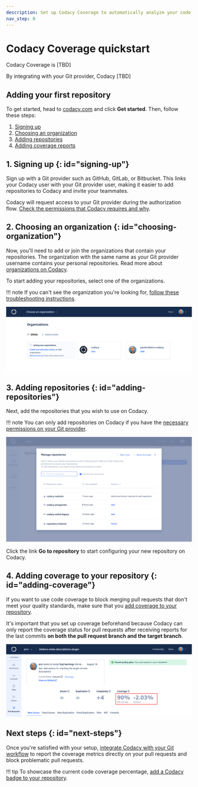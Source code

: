 ```yaml
---
description: Set up Codacy Coverage to automatically analyze your code coverage reports and calculate coverage metrics for every commit and pull request.
nav_step: 0
---
```


# Codacy Coverage quickstart

Codacy Coverage is [TBD]
<!--TODO Review
    an automated code quality and coverage platform that analyzes your source code and identifies issues as you go, helping your team ship robust software by scanning over 40 programming languages, such as JavaScript, Python, Java, C#, and PHP.
-->

By integrating with your Git provider, Codacy [TBD]
<!--TODO Review
    keeps track of your team’s work, analyzes relevant commits, highlights problems, suggests improvements, and protects your codebase from unwelcome changes. From organization and repository level to individual files, pull requests, and commits, Codacy monitors the following metrics across your projects:

    -   **Coverage**: the percentage of lines of code covered by automated tests
-->

## Adding your first repository

<!--TODO {--% include-markdown "../assets/includes/nav-multistep-quickstart.md" %--}-->

To get started, head to [<span class="skip-vale">codacy.com</span>](https://www.codacy.com/) and click **Get started**<!--TODO Review link-->. Then, follow these steps:

1.  [Signing up](#signing-up)
1.  [Choosing an organization](#choosing-organization)
1.  [Adding repositories](#adding-repositories)
1.  [Adding coverage reports](#adding-coverage)

## 1. Signing up {: id="signing-up"}

Sign up with a Git provider such as GitHub, GitLab, or Bitbucket. This links your Codacy user with your Git provider user, making it easier to add repositories to Codacy and invite your teammates.

Codacy will request access to your Git provider during the authorization flow. [Check the permissions that Codacy requires and why](../../getting-started/which-permissions-does-codacy-need-from-my-account.md).

## 2. Choosing an organization {: id="choosing-organization"}

Now, you'll need to add or join the organizations that contain your repositories. The organization with the same name as your Git provider username contains your personal repositories. Read more about [organizations on Codacy](../../organizations/what-are-organizations.md).

To start adding your repositories, select one of the organizations.

!!! note
    If you can't see the organization you're looking for, [follow these troubleshooting instructions](../../faq/troubleshooting/why-cant-i-see-my-organization.md).

![Choosing an organization](../../organizations/images/organization-add.png)  

## 3. Adding repositories {: id="adding-repositories"}

Next, add the repositories that you wish to use on Codacy.

!!! note
    You can only add repositories on Codacy if you have the [necessary permissions on your Git provider](../../organizations/roles-and-permissions-for-organizations.md).

![Adding repositories](../../organizations/images/repositories-add.png)

Click the link **Go to repository** to start configuring your new repository on Codacy.

## 4. Adding coverage to your repository {: id="adding-coverage"}
<!--TODO Review
    Once you've added your first repository, it's important that you configure Codacy's analysis tools to match the use cases of your team, such as configuring any coding conventions and best practices that your team may already be following or that you want to promote. It's also critical to review the configurations to avoid reporting false positives or any other issues that don't bring value to your team, which can introduce unwanted delays to the development process.

    You can optionally add coverage reports to detail how much of your code is covered by tests and unify your quality and coverage pipelines. You can generate coverage reports and upload them to Codacy using a range of options, such as CI/CD integration, CLI, Docker, GitHub action, and more.
-->

If you want to use code coverage to block merging pull requests that don't meet your quality standards, make sure that you [add coverage to your repository](../../coverage-reporter/index.md).

It's important that you set up coverage beforehand because Codacy can only report the coverage status for pull requests after receiving reports for the last commits **on both the pull request branch and the target branch**.

![Adding coverage to your repository](../../coverage-reporter/images/coverage-codacy-ui.png)

## Next steps {: id="next-steps"}

Once you're satisfied with your setup, [integrate Codacy with your Git workflow](integrating-codacy-with-your-git-workflow.md) to report the coverage metrics directly on your pull requests and block problematic pull requests.

!!! tip
    To showcase the current code coverage percentage, [add a Codacy badge to your repository](../../getting-started/adding-a-codacy-badge.md).
